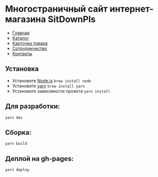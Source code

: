 # Многостраничный сайт интернет-магазина SitDownPls
* [Главная](https://alvar91.github.io/stdpls-pug-scss-js/)
* [Каталог](https://alvar91.github.io/stdpls-pug-scss-js/catalog.html)
* [Карточка товара](https://alvar91.github.io/stdpls-pug-scss-js/product.html)
* [Сотрудничество](https://alvar91.github.io/stdpls-pug-scss-js/cooperation.html)
* [Контакты](https://alvar91.github.io/stdpls-pug-scss-js/contacts.html)
## Установка
* Установите [Node.js](https://nodejs.org/en/download/)
`brew install node`
* Установите [yarn](https://yarnpkg.com/lang/en/docs/install/) 
`brew install yarn`
* Установите зависимости проекта `yarn install`

## Для разработки:
`yarn dev`

## Сборка:
`yarn build`

## Деплой на gh-pages:
`yarn deploy`
